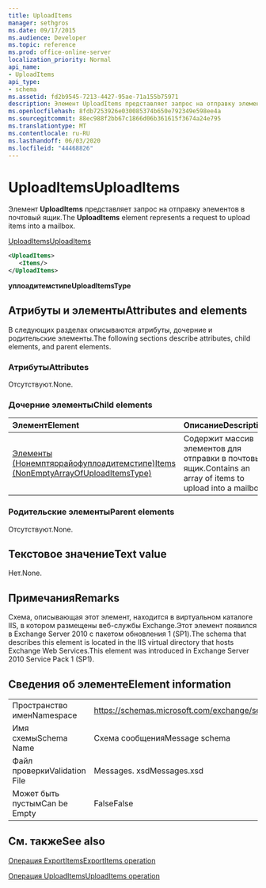 ```yaml
---
title: UploadItems
manager: sethgros
ms.date: 09/17/2015
ms.audience: Developer
ms.topic: reference
ms.prod: office-online-server
localization_priority: Normal
api_name:
- UploadItems
api_type:
- schema
ms.assetid: fd2b9545-7213-4427-95ae-71a155b75971
description: Элемент UploadItems представляет запрос на отправку элементов в почтовый ящик.
ms.openlocfilehash: 8fdb7253926e030085374b650e792349e598ee4a
ms.sourcegitcommit: 88ec988f2bb67c1866d06b361615f3674a24e795
ms.translationtype: MT
ms.contentlocale: ru-RU
ms.lasthandoff: 06/03/2020
ms.locfileid: "44468826"
---
```

# <a name="uploaditems"></a><span data-ttu-id="73e8a-103">UploadItems</span><span class="sxs-lookup"><span data-stu-id="73e8a-103">UploadItems</span></span>

<span data-ttu-id="73e8a-104">Элемент **UploadItems** представляет запрос на отправку элементов в почтовый ящик.</span><span class="sxs-lookup"><span data-stu-id="73e8a-104">The **UploadItems** element represents a request to upload items into a mailbox.</span></span> 
  
[<span data-ttu-id="73e8a-105">UploadItems</span><span class="sxs-lookup"><span data-stu-id="73e8a-105">UploadItems</span></span>](uploaditems.md)
  
```XML
<UploadItems>
   <Items/>
</UploadItems>
```

 <span data-ttu-id="73e8a-106">**уплоадитемстипе**</span><span class="sxs-lookup"><span data-stu-id="73e8a-106">**UploadItemsType**</span></span>
## <a name="attributes-and-elements"></a><span data-ttu-id="73e8a-107">Атрибуты и элементы</span><span class="sxs-lookup"><span data-stu-id="73e8a-107">Attributes and elements</span></span>

<span data-ttu-id="73e8a-108">В следующих разделах описываются атрибуты, дочерние и родительские элементы.</span><span class="sxs-lookup"><span data-stu-id="73e8a-108">The following sections describe attributes, child elements, and parent elements.</span></span>
  
### <a name="attributes"></a><span data-ttu-id="73e8a-109">Атрибуты</span><span class="sxs-lookup"><span data-stu-id="73e8a-109">Attributes</span></span>

<span data-ttu-id="73e8a-110">Отсутствуют.</span><span class="sxs-lookup"><span data-stu-id="73e8a-110">None.</span></span>
  
### <a name="child-elements"></a><span data-ttu-id="73e8a-111">Дочерние элементы</span><span class="sxs-lookup"><span data-stu-id="73e8a-111">Child elements</span></span>

|<span data-ttu-id="73e8a-112">**Элемент**</span><span class="sxs-lookup"><span data-stu-id="73e8a-112">**Element**</span></span>|<span data-ttu-id="73e8a-113">**Описание**</span><span class="sxs-lookup"><span data-stu-id="73e8a-113">**Description**</span></span>|
|:-----|:-----|
|[<span data-ttu-id="73e8a-114">Элементы (Нонемптяррайофуплоадитемстипе)</span><span class="sxs-lookup"><span data-stu-id="73e8a-114">Items (NonEmptyArrayOfUploadItemsType)</span></span>](items-nonemptyarrayofuploaditemstype.md) <br/> |<span data-ttu-id="73e8a-115">Содержит массив элементов для отправки в почтовый ящик.</span><span class="sxs-lookup"><span data-stu-id="73e8a-115">Contains an array of items to upload into a mailbox.</span></span>  <br/> |
   
### <a name="parent-elements"></a><span data-ttu-id="73e8a-116">Родительские элементы</span><span class="sxs-lookup"><span data-stu-id="73e8a-116">Parent elements</span></span>

<span data-ttu-id="73e8a-117">Отсутствуют.</span><span class="sxs-lookup"><span data-stu-id="73e8a-117">None.</span></span>
  
## <a name="text-value"></a><span data-ttu-id="73e8a-118">Текстовое значение</span><span class="sxs-lookup"><span data-stu-id="73e8a-118">Text value</span></span>

<span data-ttu-id="73e8a-119">Нет.</span><span class="sxs-lookup"><span data-stu-id="73e8a-119">None.</span></span>
  
## <a name="remarks"></a><span data-ttu-id="73e8a-120">Примечания</span><span class="sxs-lookup"><span data-stu-id="73e8a-120">Remarks</span></span>

<span data-ttu-id="73e8a-121">Схема, описывающая этот элемент, находится в виртуальном каталоге IIS, в котором размещены веб-службы Exchange.Этот элемент появился в Exchange Server 2010 с пакетом обновления 1 (SP1).</span><span class="sxs-lookup"><span data-stu-id="73e8a-121">The schema that describes this element is located in the IIS virtual directory that hosts Exchange Web Services.This element was introduced in Exchange Server 2010 Service Pack 1 (SP1).</span></span>
  
## <a name="element-information"></a><span data-ttu-id="73e8a-122">Сведения об элементе</span><span class="sxs-lookup"><span data-stu-id="73e8a-122">Element information</span></span>

|||
|:-----|:-----|
|<span data-ttu-id="73e8a-123">Пространство имен</span><span class="sxs-lookup"><span data-stu-id="73e8a-123">Namespace</span></span>  <br/> |https://schemas.microsoft.com/exchange/services/2006/messages  <br/> |
|<span data-ttu-id="73e8a-124">Имя схемы</span><span class="sxs-lookup"><span data-stu-id="73e8a-124">Schema Name</span></span>  <br/> |<span data-ttu-id="73e8a-125">Схема сообщения</span><span class="sxs-lookup"><span data-stu-id="73e8a-125">Message schema</span></span>  <br/> |
|<span data-ttu-id="73e8a-126">Файл проверки</span><span class="sxs-lookup"><span data-stu-id="73e8a-126">Validation File</span></span>  <br/> |<span data-ttu-id="73e8a-127">Messages. xsd</span><span class="sxs-lookup"><span data-stu-id="73e8a-127">Messages.xsd</span></span>  <br/> |
|<span data-ttu-id="73e8a-128">Может быть пустым</span><span class="sxs-lookup"><span data-stu-id="73e8a-128">Can be Empty</span></span>  <br/> |<span data-ttu-id="73e8a-129">False</span><span class="sxs-lookup"><span data-stu-id="73e8a-129">False</span></span>  <br/> |
   
## <a name="see-also"></a><span data-ttu-id="73e8a-130">См. также</span><span class="sxs-lookup"><span data-stu-id="73e8a-130">See also</span></span>



[<span data-ttu-id="73e8a-131">Операция ExportItems</span><span class="sxs-lookup"><span data-stu-id="73e8a-131">ExportItems operation</span></span>](exportitems-operation.md)
  
[<span data-ttu-id="73e8a-132">Операция UploadItems</span><span class="sxs-lookup"><span data-stu-id="73e8a-132">UploadItems operation</span></span>](uploaditems-operation.md)

